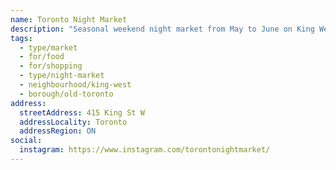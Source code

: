```yaml
---
name: Toronto Night Market
description: "Seasonal weekend night market from May to June on King West, featuring food, music, and vendors."
tags:
  - type/market
  - for/food
  - for/shopping
  - type/night-market
  - neighbourhood/king-west
  - borough/old-toronto
address:
  streetAddress: 415 King St W
  addressLocality: Toronto
  addressRegion: ON
social:
  instagram: https://www.instagram.com/torontonightmarket/
---
```

